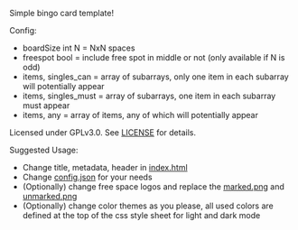 Simple bingo card template!

Config:
 - boardSize int N = NxN spaces
 - freespot bool = include free spot in middle or not (only available if N is odd)
 - items, singles_can = array of subarrays, only one item in each subarray will potentially appear
 - items, singles_must = array of subarrays, one item in each subarray must appear
 - items, any = array of items, any of which will potentially appear

Licensed under GPLv3.0. See [LICENSE](./LICENSE) for details.


Suggested Usage:
 - Change title, metadata, header in [index.html](./index.html)
 - Change [config.json](./config.json) for your needs
 - (Optionally) change free space logos and replace the [marked.png](images/marked.png) and [unmarked.png](images/unmarked.png)
 - (Optionally) change color themes as you please, all used colors are defined at the top of the css style sheet for light and dark mode
